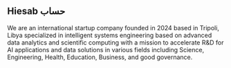 ## Hiesab حساب

We are an international startup company founded in 2024 based in Tripoli, Libya specialized in intelligent systems engineering based on advanced data analytics and scientific computing with a mission to accelerate R&D for AI applications and data solutions in various fields including Science, Engineering, Health, Education, Business, and good governance.
